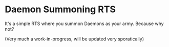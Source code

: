 # Daemon Summoning RTS
It's a simple RTS where you summon Daemons as your army. Because why not?

(Very much a work-in-progress, will be updated very sporatically)

